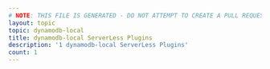 ```yaml
---
# NOTE: THIS FILE IS GENERATED - DO NOT ATTEMPT TO CREATE A PULL REQUEST TO UPDATE THE DATA. 
layout: topic
topic: dynamodb-local
title: dynamodb-local ServerLess Plugins
description: '1 dynamodb-local ServerLess Plugins'
count: 1
---
```

